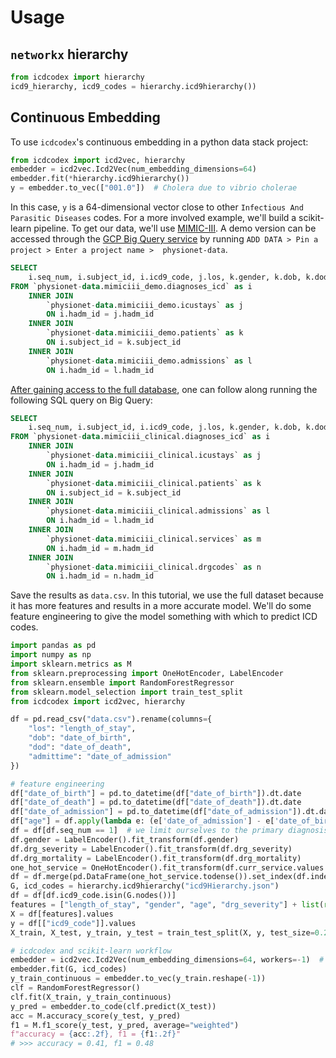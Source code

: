 # Usage

## `networkx` hierarchy

```python
from icdcodex import hierarchy
icd9_hierarchy, icd9_codes = hierarchy.icd9hierarchy())
```

## Continuous Embedding

To use `icdcodex`'s continuous embedding in a python data stack project:

```python
from icdcodex import icd2vec, hierarchy
embedder = icd2vec.Icd2Vec(num_embedding_dimensions=64)
embedder.fit(*hierarchy.icd9hierarchy())
y = embedder.to_vec(["001.0"])  # Cholera due to vibrio cholerae
```

In this case, `y` is a 64-dimensional vector close to other `Infectious And Parasitic Diseases` codes. For a more involved example, we'll build a scikit-learn pipeline. To get our data, we'll use [MIMIC-III](https://mimic.physionet.org/gettingstarted/demo/). A demo version can be accessed through the [GCP Big Query service](https://cloud.google.com/bigquery/) by running `ADD DATA > Pin a project > Enter a project name > 
physionet-data`.

```sql
SELECT
    i.seq_num, i.subject_id, i.icd9_code, j.los, k.gender, k.dob, k.dod, l.admittime
FROM `physionet-data.mimiciii_demo.diagnoses_icd` as i
    INNER JOIN
        `physionet-data.mimiciii_demo.icustays` as j
        ON i.hadm_id = j.hadm_id
    INNER JOIN
        `physionet-data.mimiciii_demo.patients` as k
        ON i.subject_id = k.subject_id
    INNER JOIN
        `physionet-data.mimiciii_demo.admissions` as l
        ON i.hadm_id = l.hadm_id
```

[After gaining access to the full database](https://mimic.physionet.org/gettingstarted/access/), one can follow along running the following SQL query on Big Query:

```sql
SELECT
    i.seq_num, i.subject_id, i.icd9_code, j.los, k.gender, k.dob, k.dod, l.admittime, m.curr_service, n.drg_severity, n.drg_mortality
FROM `physionet-data.mimiciii_clinical.diagnoses_icd` as i
    INNER JOIN
        `physionet-data.mimiciii_clinical.icustays` as j
        ON i.hadm_id = j.hadm_id
    INNER JOIN
        `physionet-data.mimiciii_clinical.patients` as k
        ON i.subject_id = k.subject_id
    INNER JOIN
        `physionet-data.mimiciii_clinical.admissions` as l
        ON i.hadm_id = l.hadm_id
    INNER JOIN
        `physionet-data.mimiciii_clinical.services` as m
        ON i.hadm_id = m.hadm_id
    INNER JOIN
        `physionet-data.mimiciii_clinical.drgcodes` as n
        ON i.hadm_id = n.hadm_id
```

Save the results as `data.csv`. In this tutorial, we use the full dataset because it has more features and results in a more accurate model. We'll do some feature engineering to give the model something with which to predict ICD codes.

```python
import pandas as pd
import numpy as np
import sklearn.metrics as M
from sklearn.preprocessing import OneHotEncoder, LabelEncoder
from sklearn.ensemble import RandomForestRegressor
from sklearn.model_selection import train_test_split
from icdcodex import icd2vec, hierarchy

df = pd.read_csv("data.csv").rename(columns={
    "los": "length_of_stay",
    "dob": "date_of_birth",
    "dod": "date_of_death",
    "admittime": "date_of_admission"
})

# feature engineering
df["date_of_birth"] = pd.to_datetime(df["date_of_birth"]).dt.date
df["date_of_death"] = pd.to_datetime(df["date_of_death"]).dt.date
df["date_of_admission"] = pd.to_datetime(df["date_of_admission"]).dt.date
df["age"] = df.apply(lambda e: (e['date_of_admission'] - e['date_of_birth']).days/365, axis=1)
df = df[df.seq_num == 1]  # we limit ourselves to the primary diagnosis code for simplicity
df.gender = LabelEncoder().fit_transform(df.gender)
df.drg_severity = LabelEncoder().fit_transform(df.drg_severity)
df.drg_mortality = LabelEncoder().fit_transform(df.drg_mortality)
one_hot_service = OneHotEncoder().fit_transform(df.curr_service.values.reshape(-1,1))
df = df.merge(pd.DataFrame(one_hot_service.todense()).set_index(df.index), left_index=True, right_index=True)
G, icd_codes = hierarchy.icd9hierarchy("icd9Hierarchy.json")
df = df[df.icd9_code.isin(G.nodes())]
features = ["length_of_stay", "gender", "age", "drg_severity"] + list(range(17))
X = df[features].values
y = df[["icd9_code"]].values
X_train, X_test, y_train, y_test = train_test_split(X, y, test_size=0.2, random_state=42)

# icdcodex and scikit-learn workflow
embedder = icd2vec.Icd2Vec(num_embedding_dimensions=64, workers=-1)  # workers=-1 parallelizes the node2vec algorithm
embedder.fit(G, icd_codes)
y_train_continuous = embedder.to_vec(y_train.reshape(-1))
clf = RandomForestRegressor()
clf.fit(X_train, y_train_continuous)
y_pred = embedder.to_code(clf.predict(X_test))
acc = M.accuracy_score(y_test, y_pred)
f1 = M.f1_score(y_test, y_pred, average="weighted")
f"accuracy = {acc:.2f}, f1 = {f1:.2f}"
# >>> accuracy = 0.41, f1 = 0.48
```